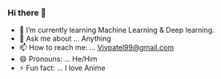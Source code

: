### Hi there 👋

<!--
**vivekpatel99/Vivekpatel99** is a ✨ _special_ ✨ repository because its `README.md` (this file) appears on your GitHub profile.

<!-- Here are some ideas to get you started: -->

- 🔭 I’m currently learning Machine Learning & Deep learning.
- 💬 Ask me about ... Anything
- 📫 How to reach me: ... Vivpatel99@gmail.com 
- 😄 Pronouns: ... He/Him
- ⚡ Fun fact: ... I love Anime

